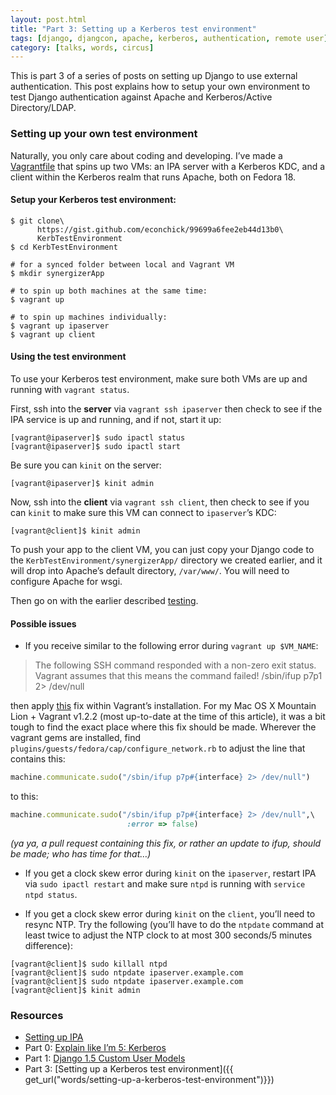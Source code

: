 ```yaml
---
layout: post.html
title: "Part 3: Setting up a Kerberos test environment"
tags: [django, djangcon, apache, kerberos, authentication, remote user]
category: [talks, words, circus]
---
```


This is part 3 of a series of posts on setting up Django to use external authentication.  This post explains how to setup your own environment to test Django authentication against Apache and Kerberos/Active Directory/LDAP.

### Setting up your own test environment

Naturally, you only care about coding and developing. I’ve made a [Vagrantfile](https://gist.github.com/econchick/99699a6fee2eb44d13b0) that spins up two VMs: an IPA server with a Kerberos KDC, and a client within the Kerberos realm that runs Apache, both on Fedora 18.

#### Setup your Kerberos test environment:

```
$ git clone\
      https://gist.github.com/econchick/99699a6fee2eb44d13b0\
      KerbTestEnvironment
$ cd KerbTestEnvironment

# for a synced folder between local and Vagrant VM
$ mkdir synergizerApp  

# to spin up both machines at the same time:
$ vagrant up

# to spin up machines individually:
$ vagrant up ipaserver
$ vagrant up client
```

#### Using the test environment

To use your Kerberos test environment, make sure both VMs are up and running with `vagrant status`.  

First, ssh into the **server** via `vagrant ssh ipaserver` then check to see if the IPA service is up and running, and if not, start it up:

```
[vagrant@ipaserver]$ sudo ipactl status
[vagrant@ipaserver]$ sudo ipactl start
```

Be sure you can `kinit` on the server:

```
[vagrant@ipaserver]$ kinit admin
```

Now, ssh into the **client** via `vagrant ssh client`, then check to see if you can `kinit` to make sure this VM can connect to `ipaserver`’s KDC:

```
[vagrant@client]$ kinit admin
```

To push your app to the client VM, you can just copy your Django code to the `KerbTestEnvironment/synergizerApp/` directory we created earlier, and it will drop into Apache’s default directory, `/var/www/`.  You will need to configure Apache for wsgi. 

Then go on with the earlier described [testing](#does-it-negotiate-testing-setup).

#### Possible issues

* If you receive similar to the following error during `vagrant up $VM_NAME`: 

> The following SSH command responded with a non-zero exit status.
> Vagrant assumes that this means the command failed!
> /sbin/ifup p7p1 2> /dev/null

then apply [this](https://github.com/monvillalon/vagrant/commit/dc9830350a0f2be3bb7a4b4e9fcefaed66c6a26a) fix within Vagrant’s installation.  For my Mac OS X Mountain Lion + Vagrant v1.2.2 (most up-to-date at the time of this article), it was a bit tough to find the exact place where this fix should be made.  Wherever the vagrant gems are installed, find `plugins/guests/fedora/cap/configure_network.rb` to adjust the line that contains this:

```ruby
machine.communicate.sudo("/sbin/ifup p7p#{interface} 2> /dev/null")
```

to this:

```ruby
machine.communicate.sudo("/sbin/ifup p7p#{interface} 2> /dev/null",\
                          :error => false)
```

_(ya ya, a pull request containing this fix, or rather an update to ifup, should be made; who has time for that…)_

* If you get a clock skew error during `kinit` on the `ipaserver`, restart IPA via `sudo ipactl restart` and make sure `ntpd` is running with `service ntpd status`.

* If you get a clock skew error during `kinit` on the `client`, you’ll need to resync NTP. Try the following (you’ll have to do the `ntpdate` command at least twice to adjust the NTP clock to at most 300 seconds/5 minutes difference):

```
[vagrant@client]$ sudo killall ntpd
[vagrant@client]$ sudo ntpdate ipaserver.example.com
[vagrant@client]$ sudo ntpdate ipaserver.example.com
[vagrant@client]$ kinit admin
```

### Resources

* [Setting up IPA](https://docs.fedoraproject.org/en-US/Fedora/17/html/FreeIPA_Guide/index.html)
* Part 0: [Explain like I’m 5: Kerberos]( {{get_url("words/explain-like-im-5-kerberos/")}})
* Part 1: [Django 1.5 Custom User Models]( {{get_url("words/django-custom-user-models")}})
* Part 3: [Setting up a Kerberos test environment]({{ get_url("words/setting-up-a-kerberos-test-environment")}})
